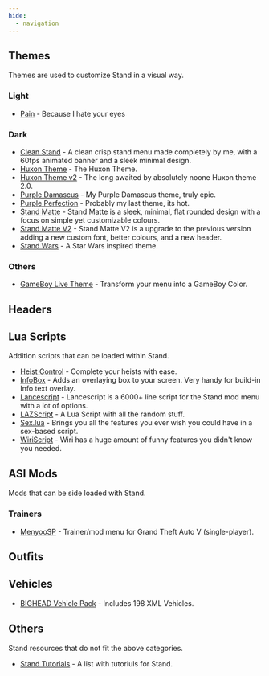 ```yaml
---
hide:
  - navigation
---
```


## Themes
Themes are used to customize Stand in a visual way.

### Light
- [Pain](https://www.mediafire.com/file/s2w3vesa2hgr2ra/pain.zip/file) - Because I hate your eyes

### Dark
- [Clean Stand](https://skyforums.xyz/index.php?threads/%F0%9F%92%AB-clean-stand-%F0%9F%92%AB.16/) - A clean crisp stand menu made completely by me, with a 60fps animated banner and a sleek minimal design.
- [Huxon Theme](https://upload.gaycookie.dev/Difi4/tOFIpifU16.zip) - The Huxon Theme.
- [Huxon Theme v2](https://upload.gaycookie.dev/Difi4/wIBECEbu39.zip) - The long awaited by absolutely noone Huxon theme 2.0.
- [Purple Damascus](https://www.mediafire.com/file/7i5kdj5w9aho09q/Purple_Damascus.zip/file) - My Purple Damascus theme, truly epic.
- [Purple Perfection](https://www.mediafire.com/file/peza3glucyp3mes/Purple_Perfection.zip/file) - Probably my last theme, its hot.
- [Stand Matte](https://skyforums.xyz/index.php?threads/%E2%AC%9B-stand-matte-%E2%AC%9B.17/) - Stand Matte is a sleek, minimal, flat rounded design with a focus on simple yet customizable colours.
- [Stand Matte V2](https://skyforums.xyz/index.php?threads/%F0%9F%95%B6%EF%B8%8F-stand-matte-v2-%F0%9F%95%B6%EF%B8%8F.18/) - Stand Matte V2 is a upgrade to the previous version adding a new custom font, better colours, and a new header.
- [Stand Wars](https://www.mediafire.com/file/u4llp4k1j3wyqp2/Stand_Wars.zip/file) - A Star Wars inspired theme.

### Others
- [GameBoy Live Theme](https://mega.nz/file/iM4kGJaC#TkOiFF2arDVo4i-whVvV7RrwMd_aCM3RhBeA_o0ExDg) - Transform your menu into a GameBoy Color. 

## Headers

## Lua Scripts
Addition scripts that can be loaded within Stand.

- [Heist Control](https://icedoomfist.com/Stand_Heist_Control/) - Complete your heists with ease.
- [InfoBox](https://git.gaycookie.dev/GayCookie/info-box-script) - Adds an overlaying box to your screen. Very handy for build-in Info text overlay.
- [Lancescript](https://github.com/xSetrox/lancescript) - Lancescript is a 6000+ line script for the Stand mod menu with a lot of options.
- [LAZScript](https://github.com/leandrocoding/lazscript) - A Lua Script with all the random stuff.
- [Sex.lua](https://upload.gaycookie.dev/Difi4/XeseheMU41.zip) - Brings you all the features you ever wish you could have in a sex-based script.
- [WiriScript](https://github.com/nowiry/WiriScript) - Wiri has a huge amount of funny features you didn't know you needed.

## ASI Mods
Mods that can be side loaded with Stand.

### Trainers
- [MenyooSP](https://github.com/MAFINS/MenyooSP) - Trainer/mod menu for Grand Theft Auto V (single-player).

## Outfits

## Vehicles

- [BIGHEAD Vehicle Pack](https://www.gta5-mods.com/vehicles/bighead-vehicle-pack) - Includes 198 XML Vehicles.

## Others
Stand resources that do not fit the above categories.

- [Stand Tutorials](/tutorials) - A list with tutoriuls for Stand.